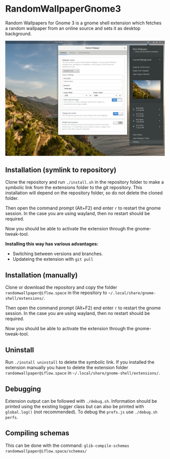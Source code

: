 RandomWallpaperGnome3
=====================

Random Wallpapers for Gnome 3 is a gnome shell extension which fetches a random wallpaper from an online source and sets it as desktop background.

![Screenshot](/assets/screenshot.png)

## Installation (symlink to repository)
Clone the repository and run `./install.sh` in the repository folder to make a symbolic link from the extensions folder to the git repository.
This installation will depend on the repository folder, so do not delete the cloned folder.

Then open the command prompt (Alt+F2) end enter `r` to restart the gnome session. 
In the case you are using wayland, then no restart should be required.

Now you should be able to activate the extension through the gnome-tweak-tool.

__Installing this way has various advantages:__
* Switching between versions and branches.
* Updateing the extension with `git pull` 

## Installation (manually)

Clone or download the repository and copy the folder `randomwallpaper@iflow.space` in the repository to `~/.local/share/gnome-shell/extensions/`.

Then open the command prompt (Alt+F2) end enter `r` to restart the gnome session. 
In the case you are using wayland, then no restart should be required.

Now you should be able to activate the extension through the gnome-tweak-tool.

## Uninstall
Run `./install uninstall` to delete the symbolic link.
If you installed the extension manually you have to delete the extension folder `randomwallpaper@iflow.space` in `~/.local/share/gnome-shell/extensions/`.

## Debugging
Extension output can be followed with `./debug.sh`. Information should be printed using the existing logger class but can also be printed with `global.log()` (not recommended).
To debug the `prefs.js` use `./debug.sh perfs`.

## Compiling schemas
This can be done with the command: `glib-compile-schemas randomwallpaper@iflow.space/schemas/`
